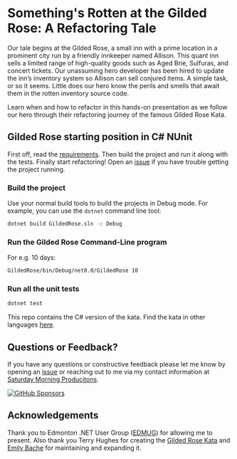 # Something's Rotten at the Gilded Rose: A Refactoring Tale

Our tale begins at the Gilded Rose, a small inn with a prime location in a prominent city run by a friendly innkeeper named Allison.  This quant inn sells a limited range of high-quality goods such as Aged Brie, Sulfuras, and concert tickets.
Our unassuming hero developer has been hired to update the inn’s inventory system so Allison can sell conjured items.  A simple task, or so it seems.  Little does our hero know the perils and smells that await them in the rotten inventory source code.

Learn when and how to refactor in this hands-on presentation as we follow our hero through their refactoring journey of the famous Gilded Rose Kata.

## Gilded Rose starting position in C# NUnit

First off, read the [requirements](requirements.md).  Then build the project and run it along with the tests.  Finally start refactoring!  Open an [issue](https://github.com/saturdaymp-examples/a-refactoring-tale/issues) if you have trouble getting the project running.

### Build the project

Use your normal build tools to build the projects in Debug mode.
For example, you can use the `dotnet` command line tool:

``` cmd
dotnet build GildedRose.sln -c Debug
```

### Run the Gilded Rose Command-Line program

For e.g. 10 days:

``` cmd
GildedRose/bin/Debug/net8.0/GildedRose 10
```

### Run all the unit tests

``` cmd
dotnet test
```

This repo contains the C# version of the kata.  Find the kata in other languages [here](https://github.com/emilybache/GildedRose-Refactoring-Kata).

## Questions or Feedback?
If you have any questions or constructive feedback please let me know by opening an [issue](https://github.com/saturdaymp-examples/a-refactoring-tale/issues) or reaching out to me via my contact information at [Saturday Morning Producitons](https://saturdaymp.com/).

[![GitHub Sponsors](https://img.shields.io/github/sponsors/saturdaymp?label=Sponsors&logo=githubsponsors&labelColor=3C444C)](https://github.com/sponsors/saturdaymp)

## Acknowledgements
Thank you to Edmonton .NET User Group ([EDMUG](https://edmug.net)) for allowing me to present.  Also thank you Terry Hughes for creating the [Gilded Rose Kata](https://github.com/emilybache/GildedRose-Refactoring-Kata) and [Emily Bache](https://github.com/emilybache) for maintaining and expanding it.
